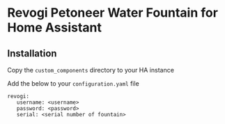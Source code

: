 # Revogi Petoneer Water Fountain for Home Assistant

## Installation

Copy the `custom_components` directory to your HA instance

Add the below to your `configuration.yaml` file

```
revogi:
   username: <username>
   password: <password>
   serial: <serial number of fountain>
```
